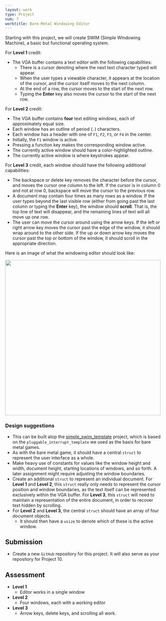 ```yaml
---
layout: work
type: Project
num: 7
worktitle: Bare-Metal Windowing Editor
---
```


Starting with this project, we will create SWIM (Simple WIndowing Machine), a basic but functional
operating system. 

For **Level 1** credit:
* The VGA buffer contains a text editor with the following capabilities:
  * There is a cursor denoting where the next text character typed will appear.
  * When the user types a viewable character, it appears at the location of the cursor, and the cursor
    itself moves to the next column.
  * At the end of a row, the cursor moves to the start of the next row.
  * Typing the **Enter** key also moves the cursor to the start of the next row.
  
For **Level 2** credit:
* The VGA buffer contains **four** text editing windows, each of approximately equal size.
* Each window has an outline of period (`.`) characters.
* Each window has a header with one of `F1`, `F2`, `F3`, or `F4` in the center.
* Initially, the `F1` window is active.
* Pressing a function key makes the corresponding window active.
* The currently active window should have a color-highlighted outline.
* The currently active window is where keystrokes appear.

For **Level 3** credit, each window should have the following additional capabilities:
* The backspace or delete key removes the character before the cursor, and moves the cursor one column
to the left. If the cursor is in column 0 and not at row 0, backspace will move the cursor to the previous row.
* A document may contain four times as many rows as a window. If the user types beyond the last visible row
(either from going past the last column or typing the **Enter** key), the window should **scroll**. That is, the
top line of text will disappear, and the remaining lines of text will all move up one row.
* The user can move the cursor around using the arrow keys. If the left or right arrow key moves the cursor past
the edge of the window, it should wrap around to the other side. If the up or down arrow key moves the cursor 
past the top or bottom of the window, it should scroll in the appropriate direction.

Here is an image of what the windowing editor should look like:

<img src="https://hendrix-cs.github.io/csci320/assets/images/swim_part_1_4_windows.png" width=500>

### Design suggestions
* This can be built atop the [simple_swim_template](https://github.com/gjf2a/simple_swim_template) project, which is based on the `pluggable_interrupt_template` we used as the basis for bare metal games.
* As with the bare metal game, it should have a central `struct` to represent the user interface as a whole.
* Make heavy use of constants for values like the window height and width, document height, starting locations
of windows, and so forth. A later assignment might require adjusting the window boundaries.
* Create an additional `struct` to represent an individual document. For **Level 1** and **Level 2**, this 
`struct` really only needs to represent the cursor position and window boundaries, as the text itself can be 
represented exclusively within the VGA buffer. For **Level 3**, this `struct` will need to maintain a 
representation of the entire document, in order to recover text hidden by scrolling.
* For **Level 2** and **Level 3**, the central `struct` should have an array of four document objects.
  * It should then have a `usize` to denote which of these is the active window.

## Submission
* Create a new `GitHub` repository for this project. It will also serve as your repository for Project 10.

## Assessment
* **Level 1**
  * Editor works in a single window
* **Level 2**
  * Four windows, each with a working editor
* **Level 3**
  * Arrow keys, delete keys, and scrolling all work.
